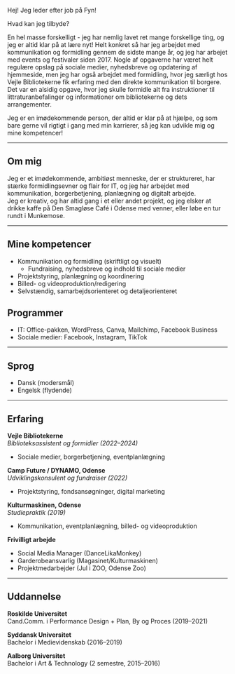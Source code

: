 # Ditte Rolle # 📧 [ditterolle@gmail.com](mailto:ditterolle@gmail.com) | 📱 +45 26 22 55 08 | 📍 Odense C | LinkedIn [@ditterolle](https://www.linkedin.com/in/ditterolle)


Hej! 
Jeg leder efter job på Fyn!

Hvad kan jeg tilbyde? 

En hel masse forskelligt - jeg har nemlig lavet ret mange forskellige ting, og jeg er altid klar på at lære nyt! 
Helt konkret så har jeg arbejdet med kommunikation og formidling gennem de sidste mange år, og jeg har arbejet med events og festivaler siden 2017. 
Nogle af opgaverne har været helt regulære opslag på sociale medier, nyhedsbreve og opdatering af hjemmeside, men jeg har også arbejdet med formidling, hvor jeg særligt hos Vejle Bibliotekerne fik erfaring med den direkte kommunikation til borgere. Det var en alsidig opgave, hvor jeg skulle formidle alt fra instruktioner til littraturanbefalinger og informationer om bibliotekerne og dets arrangementer. 

Jeg er en imødekommende person, der altid er klar på at hjælpe, og som bare gerne vil rigtigt i gang med min karrierer, så jeg kan udvikle mig og mine kompetencer! 




---

## Om mig

Jeg er et imødekommende, ambitiøst menneske, der er struktureret, har stærke formidlingsevner og flair for IT, og jeg har arbejdet med kommunikation, borgerbetjening, planlægning og digitalt arbejde.  
Jeg er kreativ, og har altid gang i et eller andet projekt, og jeg elsker at drikke kaffe på Den Smagløse Café i Odense med venner, eller løbe en tur rundt i Munkemose. 

---

## Mine kompetencer

- Kommunikation og formidling (skriftligt og visuelt)
  - Fundraising, nyhedsbreve og indhold til sociale medier
- Projektstyring, planlægning og koordinering
- Billed- og videoproduktion/redigering
- Selvstændig, samarbejdsorienteret og detaljeorienteret

## Programmer
- IT: Office-pakken, WordPress, Canva, Mailchimp, Facebook Business
- Sociale medier: Facebook, Instagram, TikTok

---

## Sprog

- Dansk (modersmål)
- Engelsk (flydende)

---

## Erfaring

**Vejle Bibliotekerne**  
_Biblioteksassistent og formidler (2022–2024)_  
- Sociale medier, borgerbetjening, eventplanlægning

**Camp Future / DYNAMO, Odense**  
_Udviklingskonsulent og fundraiser (2022)_  
- Projektstyring, fondsansøgninger, digital marketing

**Kulturmaskinen, Odense**  
_Studiepraktik (2019)_  
- Kommunikation, eventplanlægning, billed- og videoproduktion

**Frivilligt arbejde**  
- Social Media Manager (DanceLikaMonkey)  
- Garderobeansvarlig (Magasinet/Kulturmaskinen)  
- Projektmedarbejder (Jul i ZOO, Odense Zoo)

---

## Uddannelse

**Roskilde Universitet**  
Cand.Comm. i Performance Design + Plan, By og Proces (2019–2021)

**Syddansk Universitet**  
Bachelor i Medievidenskab (2016–2019)

**Aalborg Universitet**  
Bachelor i Art & Technology (2 semestre, 2015–2016)

<style>
  h1:first-of-type { 
    display: none;
  }
</style>
